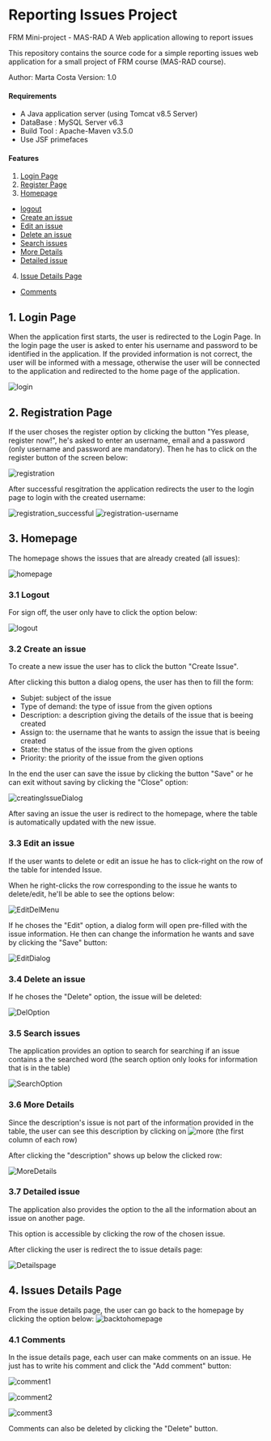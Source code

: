 # Reporting Issues Project 
FRM Mini-project - MAS-RAD
A Web application allowing to report issues

<a name="top"></a>

This repository contains the source code for a simple reporting issues web application for a small project of FRM course (MAS-RAD course).

Author: Marta Costa
Version: 1.0

#### Requirements ####
- A Java application server (using Tomcat v8.5 Server)
- DataBase : MySQL Server v6.3
- Build Tool : Apache-Maven v3.5.0
- Use JSF primefaces

#### Features ####

1. [Login Page](#login)
2. [Register Page](#register)
3. [Homepage](#homepage)
 * [logout](#logout)
 * [Create an issue](#issueNew)
 * [Edit an issue](#issueEdit)
 * [Delete an issue](#issueDelete)
 * [Search issues](#issueSearch)
 * [More Details](#issueDescription)
 * [Detailed issue](#issueDetails)
4. [Issue Details Page](#issueDetailsPage)
 * [Comments](#comments)

<a name="login"></a>
## 1. Login Page

When the application first starts, the user is redirected to the Login Page.
In the login page the user is asked to enter his username and password to be identified in the application. 
If the provided information is not correct, the user will be informed with a message, otherwise the user will be connected to the application and redirected to the home page of the application.

![login](doc/img/login.png)

<a name="register"></a>
## 2. Registration Page

If the user choses the register option by clicking the button "Yes please, register now!", he's asked to enter an username, email and a password (only username and password are mandatory). Then he has to click on the register button of the screen below:

![registration](doc/img/registration.png)

After successful resgitration the application redirects the user to the login page to login with the created username:

![registration_successful](doc/img/registration_successful.png)
![registration-username](doc/img/registration-username.png)

<a name="homepage"></a>
## 3. Homepage

The homepage shows the issues that are already created (all issues):

![homepage](doc/img/homepage.png)

<a name="logout"></a>
### 3.1 Logout

For sign off, the user only have to click the option below:

![logout](doc/img/logout.png)

<a name="issueNew"></a>
### 3.2 Create an issue

To create a new issue the user has to click the button "Create Issue".

After clicking this button a dialog opens, the user has then to fill the form:

- Subjet: subject of the issue
- Type of demand: the type of issue from the given options
- Description: a description giving the details of the issue that is beeing created
- Assign to: the username that he wants to assign the issue that is beeing created
- State: the status of the issue from the given options
- Priority: the priority of the issue from the given options

In the end the user can save the issue by clicking the button "Save" or he can exit without saving by clicking the "Close" option:

![creatingIssueDialog](doc/img/creatingIssueDialog.png)

After saving an issue the user is redirect to the homepage, where the table is automatically updated with the new issue.


<a name="issueEdit"></a>
### 3.3 Edit an issue

If the user wants to delete or edit an issue he has to click-right on the row of the table for intended Issue.

When he right-clicks the row corresponding to the issue he wants to delete/edit, he'll be able to see the options below: 

![EditDelMenu](doc/img/EditDelMenu.png)

If he choses the "Edit" option, a dialog form will open pre-filled with the issue information. He then can change the information he wants and save by clicking the "Save" button:

![EditDialog](doc/img/EditDialog.png)

<a name="issueDelete"></a>
### 3.4 Delete an issue

If he choses the "Delete" option, the issue will be deleted: 

![DelOption](doc/img/DelOption.png)


<a name="issueSearch"></a>
### 3.5 Search issues

The application provides an option to search for searching if an issue contains a the searched word (the search option only looks for information that is in the table)

![SearchOption](doc/img/SearchOption.png)

<a name="issueDescription"></a>
### 3.6 More Details

Since the description's issue is not part of the information provided in the table, the user can see this description by clicking on ![more](doc/img/more.png) (the first column of each row)

After clicking the "description" shows up below the clicked row:

![MoreDetails](doc/img/MoreDetails.png)


<a name="issueDetails"></a>
### 3.7 Detailed issue

The application also provides the option to the all the information about an issue on another page. 

This option is accessible by clicking the row of the chosen issue.

After clicking the user is redirect the to issue details page:

![Detailspage](doc/img/Detailspage.png)


<a name="issueDetailsPage"></a>
## 4. Issues Details Page

From the issue details page, the user can go back to the homepage by clicking the option below:
![backtohomepage](doc/img/backtohomepage.png)


<a name="comments"></a>
### 4.1 Comments

In the issue details page, each user can make comments on an issue. He just has to write his comment and click the "Add comment" button:

![comment1](doc/img/comment1.png)

![comment2](doc/img/comment2.png)

![comment3](doc/img/comment3.png)

Comments can also be deleted by clicking the "Delete" button.
